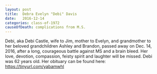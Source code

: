 ```yaml
---
layout: post
title:  Debra Evelyn "Debi" Davis
date:   2016-12-14
categories: class-of-1972
causeOfDeath: complications from M.S.
---
```

Debi, aka Debi Castle, wife to Jim, mother to Evelyn, and grandmother to her beloved grandchildren Ashley and Brandon, passed away on Dec. 14, 2016, after a long, courageous battle against MS and a brain bleed. Her love, devotion, compassion, feisty spirit and laughter will be missed. Debi was 62 years old. Her obituary can be found here: https://tinyurl.com/yabamwhl
